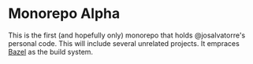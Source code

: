 # Monorepo Alpha

This is the first (and hopefully only) monorepo that holds @josalvatorre's personal code.
This will include several unrelated projects. It empraces [Bazel][1] as the build system.

[1]: https://bazel.build/
